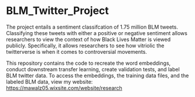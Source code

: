 # BLM_Twitter_Project
The project entails a sentiment classifcation of 1.75 million BLM tweets.
Classifying these tweets with either a positive or negative sentiment allows researchers to view the context of how Black Lives Matter is viewed publicly.
Specifically, it allows researchers to see how vitriolic the twitterverse is when it comes to controversial movements.

This repository contains the code to recreate the word embeddings, conduct downstream transfer learning, create validation tests, and label BLM twitter data.
To access the embeddings, the training data files, and the labeled BLM data, view my website: https://mawalz05.wixsite.com/website/research
